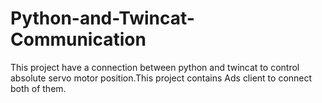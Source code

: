 # Python-and-Twincat-Communication
This project have a connection between python and twincat to control absolute servo motor position.This project contains Ads client to connect both of them.
